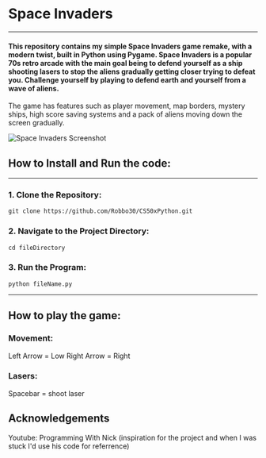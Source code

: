 # Space Invaders
---
#### This repository contains my simple Space Invaders game remake, with a modern twist, built in Python using Pygame. Space Invaders is a popular 70s retro arcade with the main goal being to defend yourself as a ship shooting lasers to stop the aliens gradually getting closer trying to defeat you. Challenge yourself by playing to defend earth and yourself from a wave of aliens.
The game has features such as player movement, map borders, mystery ships, high score saving systems and a pack of aliens moving down the screen gradually.

![Space Invaders Screenshot](https://github.com/Robbo30/SpaceInvaders/assets/152650090/3c09b74a-b859-4507-be0c-638371638028)
  
## How to Install and Run the code:
---
### 1. Clone the Repository:
  `git clone https://github.com/Robbo30/CS50xPython.git`
### 2. Navigate to the Project Directory:
  `cd fileDirectory`
### 3. Run the Program:
  `python fileName.py`
  
---
## How to play the game:

### Movement:
  Left Arrow = Low
  Right Arrow = Right
### Lasers:
  Spacebar = shoot laser



  ## Acknowledgements
  Youtube: Programming With Nick (inspiration for the project and when I was stuck I'd use his code for referrence)



